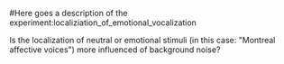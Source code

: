 
#Here goes a description of the experiment:localiziation_of_emotional_vocalization

Is the localization of neutral or emotional stimuli (in this case: "Montreal affective voices") more influenced of background noise?
